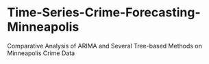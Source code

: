 # Time-Series-Crime-Forecasting-Minneapolis
Comparative Analysis of ARIMA and Several Tree-based Methods on Minneapolis Crime Data
